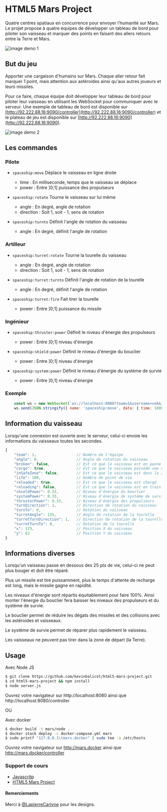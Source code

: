 # HTML5 Mars Project

Quatre centres spatiaux en concurrence pour envoyer l’humanité sur Mars. Le projet propose à quatre équipes de développer un tableau de bord pour piloter son vaisseau et marquer des points en faisant des allers retours entre la Terre et Mars.

![image demo 1](public/images/image1.png)

## But du jeu

Apporter une cargaison d'humains sur Mars. Chaque aller retour fait marquer 1 point, mais attention aux astéroides ainsi qu'aux autres joueurs et leurs missiles.

Pour ce faire, chaque équipe doit développer leur tableau de bord pour piloter leur vaisseau en utilisant les WebSocket pour communiquer avec le serveur. Une exemple de tableau de bord est disponible sur [http://92.222.88.16:9090/controller](http://92.222.88.16:9090/controller) et le plateau de jeu est disponible sur [http://92.222.88.16:9090](http://92.222.88.16:9090).

![image demo 2](public/images/image2.png)

## Les commandes

### Pilote

 - `spaceship:move` Déplace le vaisseau en ligne droite
    * time : En milliseconde, temps que le vaisseau se déplace
    * power : Entre ]0;1] puissance des propulseurs


 - `spaceship:rotate` Tourne le vaisseau sur lui même
    * angle : En degré, angle de rotation
    * direction : Soit 1, soit - 1, sens de rotation


 - `spaceship:turnto` Définit l'angle de rotation du vaisseau
    * angle : En degré, définit l'angle de rotation

### Artilleur

 - `spaceship:turret:rotate` Tourne la tourelle du vaisseau
    * angle : En degré, angle de rotation
    * direction : Soit 1, soit - 1, sens de rotation


 - `spaceship:turret:turnto` Définit l'angle de rotation de la tourelle
    * angle : En degré, définit l'angle de rotation


 - `spaceship:turret:fire` Fait tirer la tourelle
    * power : Entre ]0;1] puissance du missile

### Ingénieur

 - `spaceship:thruster:power` Définit le niveau d'énergie des propulseurs
    * power : Entre ]0;1] niveau d'énergie


 - `spaceship:shield:power` Définit le niveau d'énergie du bouclier
    * power : Entre ]0;1] niveau d'énergie


 - `spaceship:system:power` Définit le niveau d'énergie du système de survie
    * power : Entre ]0;1] niveau d'énergie

### Exemple

```javascript
    const ws = new WebSocket(`ws://localhost:8080?team=1&username=vek&job=Captain`);
    ws.send(JSON.stringify({ name: 'spaceship:move', data: { time: 1000 }})); // Move spaceship for 1s
```

## Information du vaisseau

Lorsqu'une connexion est ouverte avec le serveur, celui-ci envoie les informations du vaisseaux toutes les secondes.

```javascript
{
    "team": 1,                  // Numéro de l'équipe
    "angle": 0,                 // Angle de rotation du vaisseau
    "broken": false,            // Est ce que le vaisseau est en panne
    "cargo": true,              // Est ce que le vaisseau possède une cargaison
    "inSafeZone": false,        // Est ce que le vaisseau est dans la zone sécurisée (Terre)
    "life": 100,                // Nombre de point de vie
    "reloaded": true,           // Est ce que le vaisseau est chargé
    "reloading": false,         // Est ce que le vaisseau est en train de charger un missile
    "shieldPower": 0.33,        // Niveau d'énergie du bouclier
    "systemPower": 0.33,        // Niveau d'énergie de système de survie
    "thrusterPower": 0.33,      // Niveau d'énergie des propulseurs
    "turnDirection": 1,         // Direction de rotation du vaisseau
    "turnTo": 0,                // Rotation du vaisseau
    "turretAngle": 135,         // Angle de rotation de la tourelle
    "turretTurnDirection": 1,   // Direction de rotation de la tourelle
    "turretTurnTo": 0,          // Rotation de la tourelle
    "x": 173,                   // Position X du vaisseau
    "y": 62                     // Position Y du vaisseau
}
```

## Informations diverses

Lorsqu'un vaisseau passe en dessous des 25 pts de vie, celui-ci ne peut plus bouger et doit être réparé.

Plus un missile est tiré puissamment, plus le temps d'attente de recharge est long, mais le missile gagne en rapidité.

Les niveaux d'énergie sont répartis équitablement pour faire 100%. Ainsi monter l'énergie du bouclier fera baisser les niveaux des propulseurs et du système de survie.

Le bouclier permet de réduire les dégats des missiles et des collisions avec les astéroides et vaisseaux.

Le système de survie permet de réparer plus rapidement le vaisseau.

Les vaisseaux ne peuvent pas tirer dans la zone de départ (la Terre).

## Usage

Avec Node JS

```bash
$ git clone https://github.com/kevinbalicot/html5-mars-project.git
$ cd html5-mars-project && npm install
$ node server.js
```

Ouvrez votre navigateur sur http://localhost:8080 ainsi que http://localhost:8080/controller

OU

Avec docker

```bash
$ docker build -t mars/node .
$ docker stack deploy -c docker-compose.yml mars
$ sudo printf "127.0.0.1\tmars.docker" | sudo tee -a /etc/hosts
```

Ouvrez votre navigateur sur http://mars.docker ainsi que http://mars.docker/controller

### Support de cours

 * [Javascritp](https://docs.google.com/presentation/d/1id2U3ZztyoOAfjsveeGzYpiUVU_zSoGrquWGkm_Eg70/edit?usp=sharing)
 * [HTML5 Mars Project](https://docs.google.com/presentation/d/1zOB9d_irVn1iQa5_wlwMv1VMP1NHdozWzjy1IrC7oyQ/edit?usp=sharing)

#### Remerciements

Merci à [@LapierreCarlyne](https://twitter.com/LapierreCarlyne) pour les designs.
